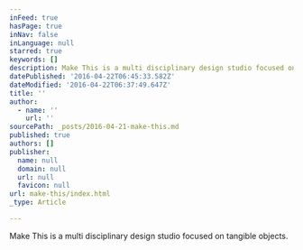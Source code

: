 ```yaml
---
inFeed: true
hasPage: true
inNav: false
inLanguage: null
starred: true
keywords: []
description: Make This is a multi disciplinary design studio focused on tangible objects.
datePublished: '2016-04-22T06:45:33.582Z'
dateModified: '2016-04-22T06:37:49.647Z'
title: ''
author:
  - name: ''
    url: ''
sourcePath: _posts/2016-04-21-make-this.md
published: true
authors: []
publisher:
  name: null
  domain: null
  url: null
  favicon: null
url: make-this/index.html
_type: Article

---
```

Make This is a multi disciplinary design studio focused on tangible objects.